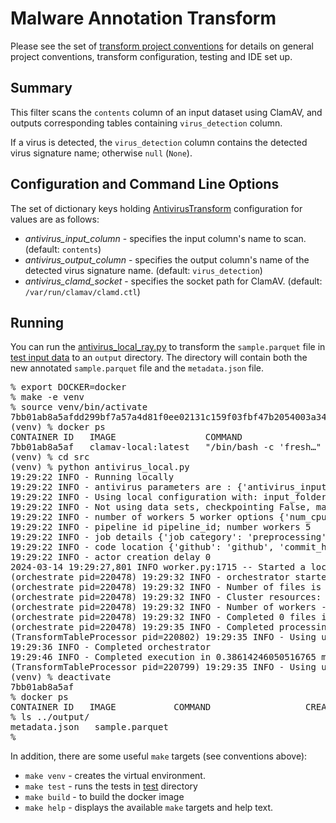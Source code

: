 # Malware Annotation Transform 
Please see the set of
[transform project conventions](../../README.md#Transform-Project-Conventions)
for details on general project conventions, transform configuration,
testing and IDE set up.

## Summary 
This filter scans the `contents` column of an input dataset using ClamAV, and outputs corresponding tables containing `virus_detection` column.

If a virus is detected, the `virus_detection` column contains the detected virus signature name; otherwise `null` (`None`).

## Configuration and Command Line Options

The set of dictionary keys holding [AntivirusTransform](src/antivirus_transform.py) 
configuration for values are as follows:

* _antivirus_input_column_ - specifies the input column's name to scan. (default: `contents`)
* _antivirus_output_column_ - specifies the output column's name of the detected virus signature name. (default: `virus_detection`)
* _antivirus_clamd_socket_ - specifies the socket path for ClamAV. (default: `/var/run/clamav/clamd.ctl`)

## Running
You can run the [antivirus_local_ray.py](src/antivirus_local_ray.py) to
transform the `sample.parquet` file in [test input data](test-data/input) 
to an `output` directory.  The directory will contain both the new
annotated `sample.parquet` file and the `metadata.json` file.
<pre>
% export DOCKER=docker
% make -e venv
% source venv/bin/activate
7bb01ab8a5afdd299bf7a57a4d81f0ee02131c159f03fbf47b2054003a3481b2
(venv) % docker ps
CONTAINER ID   IMAGE                 COMMAND                  CREATED         STATUS         PORTS                    NAMES
7bb01ab8a5af   clamav-local:latest   "/bin/bash -c 'fresh…"   3 seconds ago   Up 2 seconds   0.0.0.0:3310->3310/tcp   clamav
(venv) % cd src
(venv) % python antivirus_local.py
19:29:22 INFO - Running locally
19:29:22 INFO - antivirus parameters are : {'antivirus_input_column': 'contents', 'antivirus_output_column': 'virus_detection', 'antivirus_clamd_socket': '../.tmp/clamd.ctl'}
19:29:22 INFO - Using local configuration with: input_folder - /home/tkyg/granite/fm-data-engineering/transforms/code/antivirus/test-data/input output_folder - /home/tkyg/granite/fm-data-engineering/transforms/code/antivirus/output
19:29:22 INFO - Not using data sets, checkpointing False, max files -1
19:29:22 INFO - number of workers 5 worker options {'num_cpus': 0.8}
19:29:22 INFO - pipeline id pipeline_id; number workers 5
19:29:22 INFO - job details {'job category': 'preprocessing', 'job name': 'Antivirus', 'job type': 'ray', 'job id': 'job_id'}
19:29:22 INFO - code location {'github': 'github', 'commit_hash': '12345', 'path': 'path'}
19:29:22 INFO - actor creation delay 0
2024-03-14 19:29:27,801 INFO worker.py:1715 -- Started a local Ray instance. View the dashboard at 127.0.0.1:8265
(orchestrate pid=220478) 19:29:32 INFO - orchestrator started at 2024-03-14 19:29:32
(orchestrate pid=220478) 19:29:32 INFO - Number of files is 1, source profile {'max_file_size': 0.00240325927734375, 'min_file_size': 0.00240325927734375, 'total_file_size': 0.00240325927734375}
(orchestrate pid=220478) 19:29:32 INFO - Cluster resources: {'cpus': 8, 'gpus': 0, 'memory': 6.4991294872015715, 'object_store': 3.249564742669463}
(orchestrate pid=220478) 19:29:32 INFO - Number of workers - 5 with {'num_cpus': 0.8} each
(orchestrate pid=220478) 19:29:32 INFO - Completed 0 files in 3.562370936075846e-05 min. Waiting for completion
(orchestrate pid=220478) 19:29:35 INFO - Completed processing in 0.05764161348342896 min
(TransformTableProcessor pid=220802) 19:29:35 INFO - Using unix socket: ../.tmp/clamd.ctl
19:29:36 INFO - Completed orchestrator
19:29:46 INFO - Completed execution in 0.38614246050516765 min, execution result 0
(TransformTableProcessor pid=220799) 19:29:35 INFO - Using unix socket: ../.tmp/clamd.ctl [repeated 4x across cluster] (Ray deduplicates logs by default. Set RAY_DEDUP_LOGS=0 to disable log deduplication, or see https://docs.ray.io/en/master/ray-observability/ray-logging.html#log-deduplication for more options.)
(venv) % deactivate
7bb01ab8a5af
% docker ps
CONTAINER ID   IMAGE           COMMAND                  CREATED       STATUS       PORTS     NAMES
% ls ../output/
metadata.json	sample.parquet
%
</pre>

In addition, there are some useful `make` targets (see conventions above):
* `make venv` - creates the virtual environment.
* `make test` - runs the tests in [test](test) directory
* `make build` - to build the docker image
* `make help` - displays the available `make` targets and help text.





